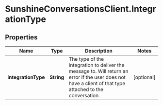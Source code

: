 # SunshineConversationsClient.IntegrationType

## Properties

Name | Type | Description | Notes
------------ | ------------- | ------------- | -------------
**integrationType** | **String** | The type of the integration to deliver the message to. Will return an error if the user does not have a client of that type attached to the conversation.  | [optional] 


